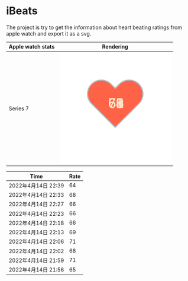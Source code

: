 # iBeats
The project is try to get the information about heart beating ratings from apple watch and export it as a svg.

| Apple watch stats | Rendering|
|--|--|
|Series 7 | ![](https://raw.githubusercontent.com/underwindfall/iBeats/main/files/heart.svg)|

<!--START_SECTION:my_heart_rate-->
| Time | Rate | 
 | ---- | ---- | 
| 2022年4月14日 22:39 | 64 |
| 2022年4月14日 22:33 | 68 |
| 2022年4月14日 22:27 | 66 |
| 2022年4月14日 22:23 | 66 |
| 2022年4月14日 22:18 | 66 |
| 2022年4月14日 22:13 | 69 |
| 2022年4月14日 22:06 | 71 |
| 2022年4月14日 22:02 | 68 |
| 2022年4月14日 21:59 | 71 |
| 2022年4月14日 21:56 | 65 |

<!--END_SECTION:my_heart_rate-->


